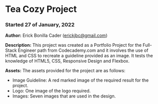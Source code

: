 # Tea Cozy Project
### Started 27 of January, 2022

**Author:** Erick Bonilla Cader (erickjbc@gmail.com)

**Description:** This project was created as a Portfolio Project for the Full-Stack Engineer path from Codecademy.com and it involves the use of HTML and CSS to recreate a guideline provided as an image. It tests the knowledge of HTML5, CSS, Responsive Design and Flexbox.

**Assets:** The assets provided for the project are as follows:

- Image Guideline: A red marked image of the required result for the project.
- Logo: One image of the logo required.
- Images: Seven images that are used in the design.